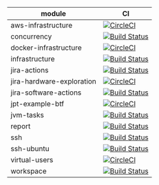 | module                    | CI                                                                                                                                                    |
| ------------------------- | ----------------------------------------------------------------------------------------------------------------------------------------------------- |
| aws-infrastructure        | [![CircleCI](https://circleci.com/gh/atlassian/aws-infrastructure.svg?style=svg)](https://circleci.com/gh/atlassian/aws-infrastructure)               |
| concurrency               | [![Build Status](https://travis-ci.com/atlassian/concurrency.svg?branch=master)](https://travis-ci.com/atlassian/concurrency)                         |
| docker-infrastructure     | [![CircleCI](https://circleci.com/gh/atlassian/docker-infrastructure.svg?style=svg)](https://circleci.com/gh/atlassian/docker-infrastructure)         |
| infrastructure            | [![Build Status](https://travis-ci.com/atlassian/infrastructure.svg?branch=master)](https://travis-ci.com/atlassian/infrastructure)                   |
| jira-actions              | [![Build Status](https://travis-ci.com/atlassian/jira-actions.svg?branch=master)](https://travis-ci.com/atlassian/jira-actions)                       |
| jira-hardware-exploration | [![CircleCI](https://circleci.com/gh/atlassian/jira-hardware-exploration.svg?style=svg)](https://circleci.com/gh/atlassian/jira-hardware-exploration) |
| jira-software-actions     | [![Build Status](https://travis-ci.com/atlassian/jira-software-actions.svg?branch=master)](https://travis-ci.com/atlassian/jira-software-actions)     |
| jpt-example-btf           | [![CircleCI](https://circleci.com/gh/atlassian/jpt-example-btf.svg?style=svg)](https://circleci.com/gh/atlassian/jpt-example-btf)                     |
| jvm-tasks                 | [![Build Status](https://travis-ci.com/atlassian/jvm-tasks.svg?branch=master)](https://travis-ci.com/atlassian/jvm-tasks)                             |
| report                    | [![Build Status](https://travis-ci.com/atlassian/report.svg?branch=master)](https://travis-ci.com/atlassian/report)                                   |
| ssh                       | [![Build Status](https://travis-ci.com/atlassian/ssh.svg?branch=master)](https://travis-ci.com/atlassian/ssh)                                         |
| ssh-ubuntu                | [![Build Status](https://travis-ci.com/atlassian/ssh-ubuntu.svg?branch=master)](https://travis-ci.com/atlassian/ssh-ubuntu)                           |
| virtual-users             | [![CircleCI](https://circleci.com/gh/atlassian/virtual-users.svg?style=svg)](https://circleci.com/gh/atlassian/virtual-users)                         |
| workspace                 | [![Build Status](https://travis-ci.com/atlassian/workspace.svg?branch=master)](https://travis-ci.com/atlassian/workspace)                             |